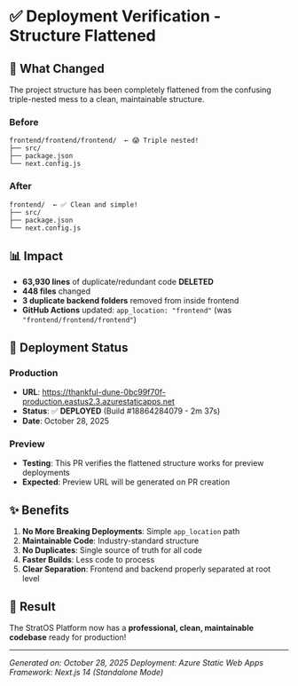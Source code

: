 # ✅ Deployment Verification - Structure Flattened

## 🎯 What Changed

The project structure has been completely flattened from the confusing triple-nested mess to a clean, maintainable structure.

### Before
```
frontend/frontend/frontend/  ← 😱 Triple nested!
├── src/
├── package.json
└── next.config.js
```

### After
```
frontend/  ← ✅ Clean and simple!
├── src/
├── package.json
└── next.config.js
```

## 📊 Impact

- **63,930 lines** of duplicate/redundant code **DELETED**
- **448 files** changed
- **3 duplicate backend folders** removed from inside frontend
- **GitHub Actions** updated: `app_location: "frontend"` (was `"frontend/frontend/frontend"`)

## 🚀 Deployment Status

### Production
- **URL**: https://thankful-dune-0bc99f70f-production.eastus2.3.azurestaticapps.net
- **Status**: ✅ **DEPLOYED** (Build #18864284079 - 2m 37s)
- **Date**: October 28, 2025

### Preview
- **Testing**: This PR verifies the flattened structure works for preview deployments
- **Expected**: Preview URL will be generated on PR creation

## ✨ Benefits

1. **No More Breaking Deployments**: Simple `app_location` path
2. **Maintainable Code**: Industry-standard structure
3. **No Duplicates**: Single source of truth for all code
4. **Faster Builds**: Less code to process
5. **Clear Separation**: Frontend and backend properly separated at root level

## 🎊 Result

The StratOS Platform now has a **professional, clean, maintainable codebase** ready for production!

---
*Generated on: October 28, 2025*
*Deployment: Azure Static Web Apps*
*Framework: Next.js 14 (Standalone Mode)*

